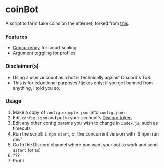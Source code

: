 # coinBot

A script to farm fake coins on the internet; forked from [this](https://github.com/spaceface777/DankMemerBotBot).

### Features
- [Concurrency](https://www.npmjs.com/package/concurrently) for smurf scaling
- Argument toggling for profiles

### Disclaimer(s)
 - Using a user account as a bot is technically against Discord's ToS.  
 - This is for eductional purposes / jokes only; if you get banned from
     anything, I told you so.

### Usage
 1. Make a copy of `config.example.json` into `config.json`
 2. Edit `config.json` and put in your account's [Discord token](https://github.com/Tyrrrz/DiscordChatExporter/wiki/Obtaining-Token-and-Channel-IDs#how-to-get-a-user-token)
 3. Edit any other config params you wish to change in `index.js`, such as
    timeouts
 4. Run the script: `$ npm start`, or the concurrent version with `$ npm run
    dev'
 5. Go to the Discord channel where you want your bot to work and send `$start` (or `$s`)
 6. ???
 7. Profit 
